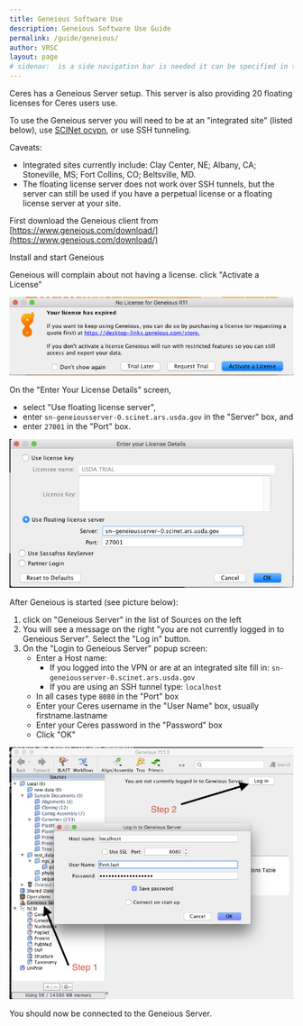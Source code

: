 ```yaml
---
title: Geneious Software Use
description: Geneious Software Use Guide
permalink: /guide/geneious/
author: VRSC
layout: page
# sidenav:  is a side navigation bar is needed it can be specified in the _data/navigation.yml file
---
```



Ceres has a Geneious Server setup. This server is also providing 20 floating licenses for Ceres users use.

To use the Geneious server you will need to be at an "integrated site" (listed below), use [SCINet ocvpn](https://3.basecamp.com/3625179/buckets/5538276/vaults/1070659735), or use SSH tunneling.

Caveats:
* Integrated sites currently include: Clay Center, NE; Albany, CA; Stoneville, MS; Fort Collins, CO; Beltsville, MD.  
* The floating license server does not work over SSH tunnels, but the server can still be used if you have a perpetual license or a floating license server at your site.

First download the Geneious client from [https://www.geneious.com/download/](https://www.geneious.com/download/)

Install and start Geneious

Geneious will complain about not having a license.  click "Activate a License"

![screenshot of Geneious software No License for Geneious R11 popup](/assets/img/geneious/geneious_license_expired.png)

On the "Enter Your License Details" screen,
  - select "Use floating license server",
  - enter `sn-geneiousserver-0.scinet.ars.usda.gov` in the "Server" box, and
  - enter `27001` in the "Port" box.

![screenshot of Geneious software Enter Your License Details screen](/assets/img/geneious/geneious_floating_license_server.png)

After Geneious is started (see picture below):
1. click on "Geneious Server" in the list of Sources on the left
2. You will see a message on the right "you are not currently logged in to Geneious Server". Select the "Log in" button.
3. On the "Login to Geneious Server" popup screen:
   - Enter a Host name:
     - If you logged into the VPN or are at an integrated site fill in:
       `sn-geneiousserver-0.scinet.ars.usda.gov`
     - If you are using an SSH tunnel type:
       `localhost`
   - In all cases type `8080` in the "Port" box
   - Enter your Ceres username in the "User Name" box, usually firstname.lastname
   - Enter your Ceres password in the "Password" box
   - Click  "OK"

![screenshot of Geneious software login screen](/assets/img/geneious/geneious_login.png)

You should now be connected to the Geneious Server.
